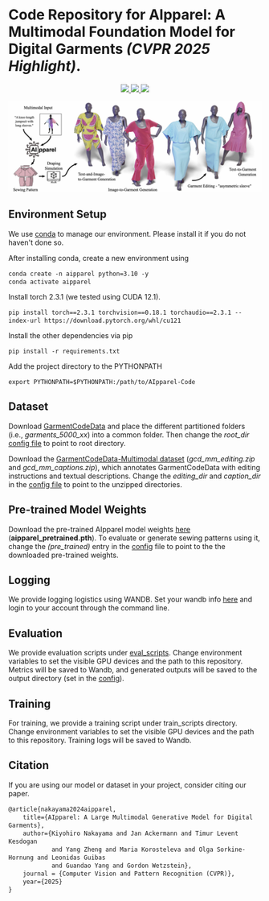 # Code Repository for AIpparel: A Multimodal Foundation Model for Digital Garments _(CVPR 2025 Highlight)_. 
<p align="center">
  <a href='[https://arxiv.org/abs/2405.04533](https://arxiv.org/abs/2412.03937)'>
    <img src='https://img.shields.io/badge/Arxiv-2405.04533-A42C25?style=flat&logo=arXiv&logoColor=A42C25'>
  </a>
  <a href='https://georgenakayama.github.io/AIpparel/'>
  <img src='https://img.shields.io/badge/Project-Page-pink?style=flat&logo=Google%20chrome&logoColor=pink'>
  </a>
  <a href='https://huggingface.co/georgeNakayama/AIpparel'>
  <img src='https://img.shields.io/badge/%F0%9F%A4%97%20Hugging%20Face-Model-blue'>
  </a>
</p>

![teaser](assets/imgs/teaser.jpg)

## Environment Setup
We use [conda](https://docs.conda.io/projects/conda/en/latest/user-guide/install/index.html) to manage our environment. Please install it if you do not haven't done so. 

After installing conda, create a new environment using 
```
conda create -n aipparel python=3.10 -y 
conda activate aipparel
```
Install torch 2.3.1 (we tested using CUDA 12.1). 
```
pip install torch==2.3.1 torchvision==0.18.1 torchaudio==2.3.1 --index-url https://download.pytorch.org/whl/cu121
```
Install the other dependencies via pip 
```
pip install -r requirements.txt
```
Add the project directory to the PYTHONPATH 
```
export PYTHONPATH=$PYTHONPATH:/path/to/AIpparel-Code
```

## Dataset 


Download [GarmentCodeData](https://www.research-collection.ethz.ch/handle/20.500.11850/673889) and place the different partitioned folders (i.e., _garments\_5000\_xx_) into a common folder. Then change the _root\_dir_ [config file](configs/data_wrapper/dataset/gcd_mm.yaml) to point to root directory. 

Download the [GarmentCodeData-Multimodal dataset](https://huggingface.co/georgeNakayama/AIpparel) (_gcd\_mm\_editing.zip_ and _gcd\_mm\_captions.zip_), which annotates GarmentCodeData with editing instructions and textual descriptions. Change the _editing\_dir_ and _caption\_dir_ in the [config file](configs/data_wrapper/dataset/gcd_mm.yaml) to point to the unzipped directories. 

## Pre-trained Model Weights
Download the pre-trained AIpparel model weights [here](https://huggingface.co/georgeNakayama/AIpparel) (**aipparel_pretrained.pth**). To evaluate or generate sewing patterns using it, change the _(pre\_trained)_  entry in the [config](configs/aipparel.yaml) file to point to the the downloaded pre-trained weights.

## Logging
We provide logging logistics using WANDB. Set your wandb info [here](configs/experiment/wandb_info/wandb.yaml) and login to your account through the command line.

## Evaluation 
We provide evaluation scripts under [eval_scripts](eval_scripts). Change environment variables to set the visible GPU devices and the path to this repository. Metrics will be saved to Wandb, and generated outputs will be saved to the output directory (set in the [config](configs/aipparel.yaml)).

## Training
For training, we provide a training script under train_scripts directory. Change environment variables to set the visible GPU devices and the path to this repository. Training logs will be saved to Wandb.

## Citation

If you are using our model or dataset in your project, consider citing our paper.

```
@article{nakayama2024aipparel,
    title={AIpparel: A Large Multimodal Generative Model for Digital Garments}, 
    author={Kiyohiro Nakayama and Jan Ackermann and Timur Levent Kesdogan 
            and Yang Zheng and Maria Korosteleva and Olga Sorkine-Hornung and Leonidas Guibas
            and Guandao Yang and Gordon Wetzstein},
    journal = {Computer Vision and Pattern Recognition (CVPR)},
    year={2025}
}
```
